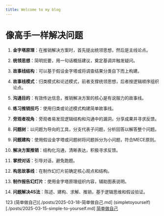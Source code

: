 ```yaml
---
title: Welcome to my blog 
---
```


# 像高手一样解决问题


1. **金字塔原理**：在推销解决方案时，首先提出统领思想，然后是主线论点。

2. **统领思想**：简明扼要，用一句话概括建议，奠定基调并触发疑问。

3. **故事线结构**：可以基于假设金字塔或将调查结果分类自下而上构建。

4. **故事线模式**：归类模式和论述模式，前者支撑统领思想，后者按逻辑顺序组织论点。

5. **沟通目的**：有效传达信息，推销解决方案的核心是有说服力的故事线。

6. **练习推销技巧**：使用归类或论述模式构建简单故事线。

7. **旁观者视角**：旁观者易发现逻辑结构和沟通中的漏洞，分享成果并寻求反馈。

8. **问题树**：以问题为导向的工具，分支代表子问题，分析回答以解答整个问题。

9. **问题建构**：使用假设金字塔或问题树将问题拆分为小问题，符合MECE原则。

10. **解决方案推销**：结构化沟通，清晰表达，积极寻求反馈。

11. **掌控对话**：引导对话，避免跑题。

12. **构思故事线**：在制作幻灯片前确定核心观点和结构。

13. **制作报告幻灯片**：使用金字塔原理组织内容，辅助图表说明。

14. **问题解决4S法**：陈述、建构、求解、推销，基于逻辑思维和假设验证。

123
(简单做自己)[./posts/2025-03-18-简单做自己.md]
(simpletoyourself)[./posts/2025-03-15-simple-to-yourself.md]
[简单做自己](./posts/2025-03-18-简单做自己.md)




